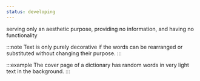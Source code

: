 ```yaml
---
status: developing
---
```


serving only an aesthetic purpose, providing no information, and having no functionality

:::note
Text is only purely decorative if the words can be rearranged or substituted without changing their purpose.
:::

:::example
The cover page of a dictionary has random words in very light text in the background.
:::

